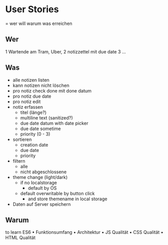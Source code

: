 # User Stories

= wer will warum was erreichen

## Wer

1 Wartende am Tram, Uber,
2 notizzettel mit due date
3 ...

## Was

- alle notizen listen
- kann notizen nicht löschen
- pro notiz check done mit done datum
- pro notiz due date
- pro notiz edit
- notiz erfassen
  - titel (länge?)
  - multiline text (sanitized?)
  - due date datum with date picker
  - due date sometime
  - priority (0 - 3)
- sortieren
  - creation date
  - due date
  - priority
- filtern
  - alle
  - nicht abgeschlossene
- theme change (light/dark)
  - if no localstorage
    - default by OS
  - default overwritable by button click
    - and store themename in local storage
- Daten auf Server speichern

## Warum

to learn ES6
• Funktionsumfang
• Architektur
• JS Qualität
• CSS Qualität
• HTML Qualität
